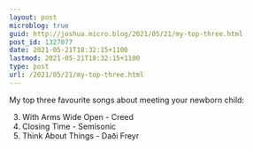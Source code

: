 ```yaml
---
layout: post
microblog: true
guid: http://joshua.micro.blog/2021/05/21/my-top-three.html
post_id: 1327077
date: 2021-05-21T18:32:15+1100
lastmod: 2021-05-21T18:32:15+1100
type: post
url: /2021/05/21/my-top-three.html
---
```

My top three favourite songs about meeting your newborn child:

3. With Arms Wide Open - Creed
2. Closing Time - Semisonic
1. Think About Things - Daði Freyr
